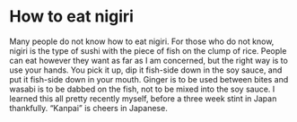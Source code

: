 # How to eat nigiri

Many people do not know how to eat nigiri. For those who do not know, nigiri is the type of sushi with the piece of fish on the clump of rice. People can eat however they want as far as I am concerned, but the right way is to use your hands. You pick it up, dip it fish-side down in the soy sauce, and put it fish-side down in your mouth. Ginger is to be used between bites and wasabi is to be dabbed on the fish, not to be mixed into the soy sauce. I learned this all pretty recently myself, before a three week stint in Japan thankfully. “Kanpai” is cheers in Japanese.
